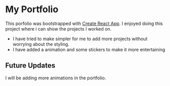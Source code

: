 # My Portfolio

This porfolio was bootstrapped with [Create React App](https://github.com/facebook/create-react-app). 
I enjoyed doing this project where i can show the projects I worked on.
* I have tried to make simpler for me to add more projects without worrying about the styling. 
* I have added a animation and  some stickers to make it more entertaining 
## Future Updates
I will be adding more animations in the portfolio.


